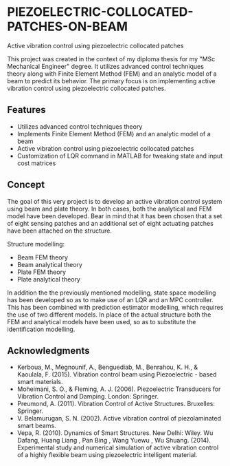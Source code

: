 # PIEZOELECTRIC-COLLOCATED-PATCHES-ON-BEAM

Active vibration control using piezoelectric collocated patches

This project was created in the context of my diploma thesis for my "MSc Mechanical Engineer" degree. It utilizes advanced control techniques theory along with Finite Element Method (FEM) and an analytic model of a beam to predict its behavior. The primary focus is on implementing active vibration control using piezoelectric collocated patches.

## Features

- Utilizes advanced control techniques theory
- Implements Finite Element Method (FEM) and an analytic model of a beam
- Active vibration control using piezoelectric collocated patches
- Customization of LQR command in MATLAB for tweaking state and input cost matrices

## Concept

The goal of this very project is to develop an active vibration control system using beam and plate theory. In both cases, both the analytical and FEM model have been developed. Bear in mind that it has been chosen that a set of eight sensing patches and an additional set of eight actuating patches have been attached on the structure. 

Structure modelling: 
- Beam FEM theory
- Beam analytical theory
- Plate FEM theory
- Plate analytical theory

In addition the the previously mentioned modelling, state space modelling has been developed so as to make use of an LQR and an MPC controller. This has been combined with prediction estimator modelling, which requires the use of two different models. In place of the actual structure both the FEM and analytical models have been used, so as to substitute the identification modelling.


## Acknowledgments

- Kerboua, M., Megnounif, A., Benguediab, M., Benrahou, K. H., & Kaoulala, F. (2015). Vibration control beam using Piezoelectric - based smart materials.
- Moheimani, S. O., & Fleming, A. J. (2006). Piezoelectric Transducers for Vibration Control and Damping. London: Springer.
- Preumond, A. (2011). Vibration Control of Active Structures. Bruxelles: Springer.
- V. Belamurugan, S. N. (2002). Active vibration control of piezolaminated smart beams.
- Vepa, R. (2010). Dynamics of Smart Structures. New Delhi: Wiley. Wu Dafang, Huang Liang , Pan Bing , Wang Yuewu , Wu Shuang. (2014). Experimental study and numerical simulation of active vibration control of a highly flexible beam using piezoelectric intelligent material.
